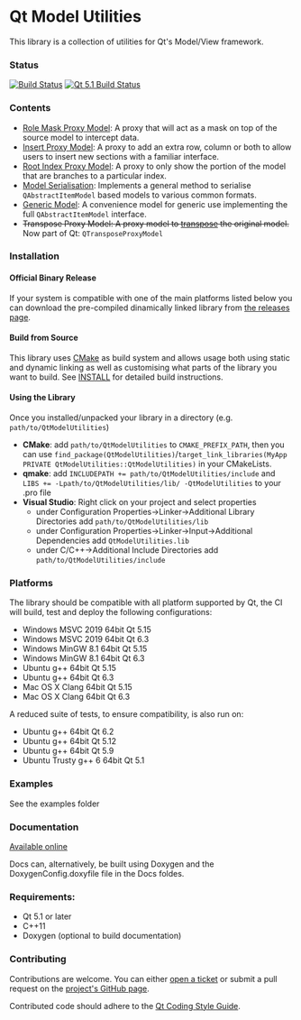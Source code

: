 # Qt Model Utilities

This library is a collection of utilities for Qt's Model/View framework.

### Status
[![Build Status](https://github.com/VSRonin/QtModelUtilities/actions/workflows/buildtest.yml/badge.svg?branch=master)](https://github.com/VSRonin/QtModelUtilities/actions)
[![Qt 5.1 Build Status](https://travis-ci.com/VSRonin/QtModelUtilities.svg?branch=master)](https://travis-ci.com/github/VSRonin/QtModelUtilities)

### Contents

+ [Role Mask Proxy Model](READMERoleMaskProxyModel.md): A proxy that will act as a mask on top of the source model to intercept data.
+ [Insert Proxy Model](READMEInsertProxyModel.md): A proxy to add an extra row, column or both to allow users to insert new sections with a familiar interface.
+ [Root Index Proxy Model](READMERootIndexProxyModel.md): A proxy to only show the portion of the model that are branches to a particular index.
+ [Model Serialisation](READMEModelSerialisation.md): Implements a general method to serialise `QAbstractItemModel` based models to various common formats.
+ [Generic Model](READMEGenericModel.md): A convenience model for generic use implementing the full `QAbstractItemModel` interface.
+ ~~Transpose Proxy Model: A proxy model to [transpose](https://en.wikipedia.org/wiki/Transpose#Examples) the original model.~~ Now part of Qt: `QTransposeProxyModel`

### Installation

#### Official Binary Release
If your system is compatible with one of the main platforms listed below you can download the pre-compiled dinamically linked library from [the releases page](https://github.com/VSRonin/QtModelUtilities/releases).

#### Build from Source
This library uses [CMake](https://cmake.org/) as build system and allows usage both using static and dynamic linking as well as customising what parts of the library you want to build. 
See [INSTALL](INSTALL.md) for detailed build instructions.

#### Using the Library
Once you installed/unpacked your library in a directory (e.g. `path/to/QtModelUtilities`)
+ **CMake**: add `path/to/QtModelUtilities` to `CMAKE_PREFIX_PATH`, then you can use `find_package(QtModelUtilities)`/`target_link_libraries(MyApp PRIVATE QtModelUtilities::QtModelUtilities)` in your CMakeLists.
+ **qmake**: add `INCLUDEPATH += path/to/QtModelUtilities/include` and `LIBS += -Lpath/to/QtModelUtilities/lib/ -QtModelUtilities` to your .pro file
+ **Visual Studio**: Right click on your project and select properties
    + under Configuration Properties->Linker->Additional Library Directories add `path/to/QtModelUtilities/lib`
    + under Configuration Properties->Linker->Input->Additional Dependencies add `QtModelUtilities.lib`
    + under C/C++->Additional Include Directories add `path/to/QtModelUtilities/include`

### Platforms

The library should be compatible with all platform supported by Qt, the CI will build, test and deploy the following configurations:

+ Windows MSVC 2019 64bit Qt 5.15
+ Windows MSVC 2019 64bit Qt 6.3
+ Windows MinGW 8.1 64bit Qt 5.15
+ Windows MinGW 8.1 64bit Qt 6.3
+ Ubuntu g++ 64bit Qt 5.15
+ Ubuntu g++ 64bit Qt 6.3
+ Mac OS X Clang 64bit Qt 5.15
+ Mac OS X Clang 64bit Qt 6.3

A reduced suite of tests, to ensure compatibility, is also run on:

+ Ubuntu g++ 64bit Qt 6.2
+ Ubuntu g++ 64bit Qt 5.12
+ Ubuntu g++ 64bit Qt 5.9
+ Ubuntu Trusty g++ 6 64bit Qt 5.1

### Examples

See the examples folder

### Documentation

[Available online](https://vsronin.github.io/QtModelUtilities/index.html)

Docs can, alternatively, be built using Doxygen and the DoxygenConfig.doxyfile file in the Docs foldes.

### Requirements:

+ Qt 5.1 or later
+ C++11
+ Doxygen (optional to build documentation)

### Contributing

Contributions are welcome. 
You can either [open a ticket](https://github.com/VSRonin/QtModelUtilities/issues) or submit a pull request on the [project's GitHub page](https://github.com/VSRonin/QtModelUtilities).

Contributed code should adhere to the [Qt Coding Style Guide](https://wiki.qt.io/Qt_Coding_Style).